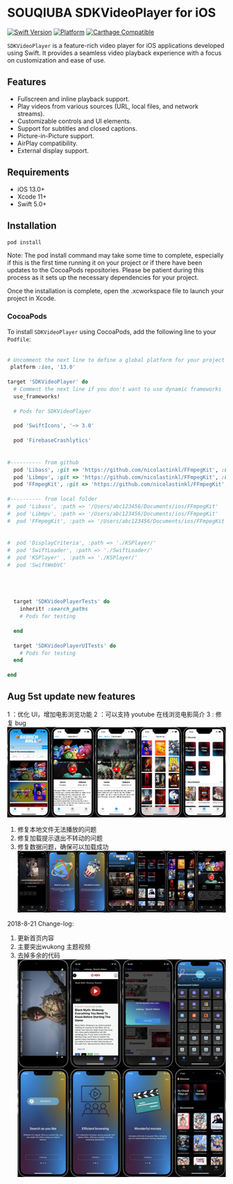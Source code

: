 
# SOUQIUBA SDKVideoPlayer for iOS

[![Swift Version](https://img.shields.io/badge/Swift-5.0-orange.svg)](https://swift.org/)
[![Platform](https://img.shields.io/badge/Platforms-iOS-lightgrey.svg)](https://developer.apple.com/ios/)
[![Carthage Compatible](https://img.shields.io/badge/Carthage-compatible-4BC51D.svg?style=flat)](https://github.com/Carthage/Carthage)

`SDKVideoPlayer` is a feature-rich video player for iOS applications developed using Swift. It provides a seamless video playback experience with a focus on customization and ease of use.

## Features

- Fullscreen and inline playback support.
- Play videos from various sources (URL, local files, and network streams).
- Customizable controls and UI elements.
- Support for subtitles and closed captions.
- Picture-in-Picture support.
- AirPlay compatibility.
- External display support.

## Requirements

- iOS 13.0+
- Xcode 11+
- Swift 5.0+

## Installation

```shell
pod install
```
Note: The pod install command may take some time to complete, especially if this is the first time running it on your project or if there have been updates to the CocoaPods repositories. Please be patient during this process as it sets up the necessary dependencies for your project.

Once the installation is complete, open the .xcworkspace file to launch your project in Xcode.

### CocoaPods

To install `SDKVideoPlayer` using CocoaPods, add the following line to your `Podfile`:

```ruby

# Uncomment the next line to define a global platform for your project
 platform :ios, '13.0'

target 'SDKVideoPlayer' do
  # Comment the next line if you don't want to use dynamic frameworks
  use_frameworks!

  # Pods for SDKVideoPlayer
  
  pod 'SwiftIcons', '~> 3.0'
  
  pod 'FirebaseCrashlytics'
  
  
#---------- from github
  pod 'Libass', :git => 'https://github.com/nicolastinkl/FFmpegKit', :branch => 'main'
  pod 'Libmpv', :git => 'https://github.com/nicolastinkl/FFmpegKit', :branch => 'main'
  pod 'FFmpegKit', :git => 'https://github.com/nicolastinkl/FFmpegKit', :branch => 'main'

#---------- from local folder
#  pod 'Libass', :path => '/Users/abc123456/Documents/ios/FFmpegKit'
#  pod 'Libmpv', :path => '/Users/abc123456/Documents/ios/FFmpegKit'
#  pod 'FFmpegKit', :path => '/Users/abc123456/Documents/ios/FFmpegKit'


#  pod 'DisplayCriteria', :path => './KSPlayer/'
#  pod 'SwiftLoader', :path => './SwiftLoader/'
#  pod 'KSPlayer' , :path => './KSPlayer/'
#  pod 'SwiftWebVC'




  target 'SDKVideoPlayerTests' do
    inherit! :search_paths
    # Pods for testing
  
  end

  target 'SDKVideoPlayerUITests' do
    # Pods for testing
  end

end

```

## Aug 5st update new features
1 ：优化 UI，增加电影浏览功能
2 ：可以支持 youtube 在线浏览电影简介
3 : 修复 bug
![](ScreenShots/combined_image08-05_19-00.jpeg)

 1. 修复本地文件无法播放的问题 
 2. 修复加载提示退出不转动的问题
 3. 修复数据问题，确保可以加载成功
![](ScreenShots/combined_image08-06_15-51.jpeg)

2018-8-21 Change-log:
 1. 更新首页内容
 2. 主要突出wukong 主题视频
 3. 去掉多余的代码
![](ScreenShots/combined_image08-21_17-07.jpeg)


